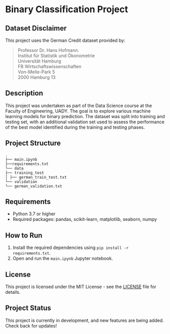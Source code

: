 # Binary Classification Project

## Dataset Disclaimer 

This project uses the German Credit dataset provided by:
> Professor Dr. Hans Hofmann.  
Institut für Statistik und Ökonometrie  
Universität Hamburg  
FB Wirtschaftswissenschaften  
Von-Melle-Park 5  
2000 Hamburg 13  
>

## Description

This project was undertaken as part of the Data Science course at the Faculty of Engineering, UADY. The goal is to explore various machine learning models for binary prediction. The dataset was split into training and testing set, with an additional validation set used to assess the performance of the best model identified during the training and testing phases.


## Project Structure

```
.
├── main.ipynb
├──requirements.txt
└── data
├── training_test
│ ├── german_train_test.txt
└── validation
└── german_validation.txt
```

## Requirements

- Python 3.7 or higher
- Required packages: pandas, scikit-learn, matplotlib, seaborn,  numpy

## How to Run

1. Install the required dependencies using `pip install -r requirements.txt`.
2. Open and run the `main.ipynb` Jupyter notebook.

## License

This project is licensed under the MIT License - see the [LICENSE](LICENSE) file for details.


## Project Status

This project is currently in development, and new features are being added. Check back for updates!
